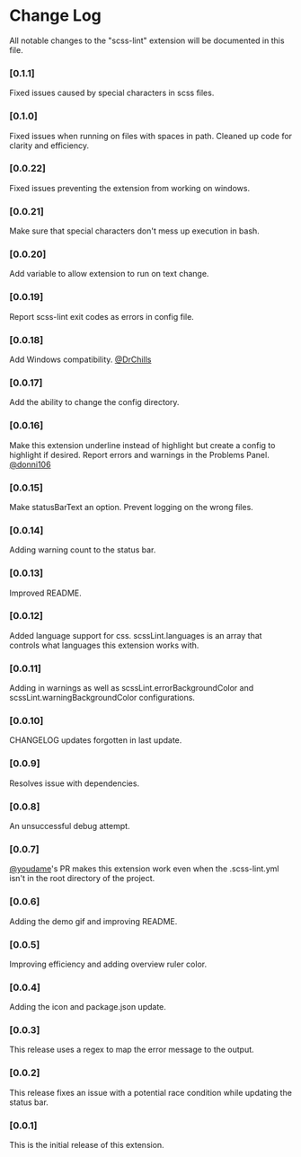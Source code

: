 # Change Log
All notable changes to the "scss-lint" extension will be documented in this file.

### [0.1.1]

Fixed issues caused by special characters in scss files.

### [0.1.0]

Fixed issues when running on files with spaces in path. Cleaned up code for clarity and efficiency.

### [0.0.22]

Fixed issues preventing the extension from working on windows.

### [0.0.21]

Make sure that special characters don't mess up execution in bash.

### [0.0.20]

Add variable to allow extension to run on text change.

### [0.0.19]

Report scss-lint exit codes as errors in config file.

### [0.0.18]

Add Windows compatibility. [@DrChills](https://github.com/DrChills)

### [0.0.17]

Add the ability to change the config directory.

### [0.0.16]

Make this extension underline instead of highlight but create a config to highlight if desired. Report errors and warnings in the Problems Panel. [@donni106](https://github.com/donni106)

### [0.0.15]

Make statusBarText an option. Prevent logging on the wrong files.

### [0.0.14]

Adding warning count to the status bar.

### [0.0.13]

Improved README.

### [0.0.12]

Added language support for css. scssLint.languages is an array that controls what languages this extension works with.

### [0.0.11]

Adding in warnings as well as scssLint.errorBackgroundColor and scssLint.warningBackgroundColor configurations.

### [0.0.10]

CHANGELOG updates forgotten in last update.

### [0.0.9]

Resolves issue with dependencies.

### [0.0.8]

An unsuccessful debug attempt.

### [0.0.7]

[@youdame](https://github.com/yoodame)'s PR makes this extension work even when the .scss-lint.yml isn't in the root directory of the project.

### [0.0.6]

Adding the demo gif and improving README.

### [0.0.5]

Improving efficiency and adding overview ruler color.

### [0.0.4]

Adding the icon and package.json update.

### [0.0.3]

This release uses a regex to map the error message to the output.

### [0.0.2]

This release fixes an issue with a potential race condition while updating the status bar.

### [0.0.1]

This is the initial release of this extension.
